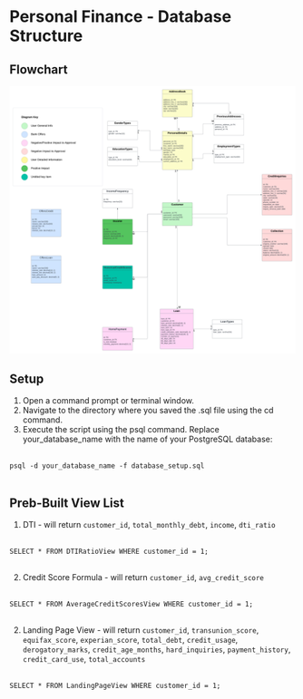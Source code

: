 # Personal Finance - Database Structure

## Flowchart
![Database Structure Flowchart](./flowchart/personal-finance.png)


## Setup
1. Open a command prompt or terminal window.
2. Navigate to the directory where you saved the .sql file using the cd command.
3. Execute the script using the psql command. Replace your_database_name with the name of your PostgreSQL database:

<pre>
<code>
psql -d your_database_name -f database_setup.sql
</code>
</pre>

## Preb-Built View List
1. DTI - will return `customer_id`, `total_monthly_debt`, `income`, `dti_ratio`
<pre>
<code>
SELECT * FROM DTIRatioView WHERE customer_id = 1;
</code>
</pre>

2. Credit Score Formula - will return `customer_id`, `avg_credit_score`
<pre>
<code>
SELECT * FROM AverageCreditScoresView WHERE customer_id = 1;
</code>
</pre>

2. Landing Page View - will return `customer_id`, `transunion_score`, `equifax_score`, `experian_score`, `total_debt`, `credit_usage`, `derogatory_marks`, `credit_age_months`, `hard_inquiries`, `payment_history`, `credit_card_use`, `total_accounts`
<pre>
<code>
SELECT * FROM LandingPageView WHERE customer_id = 1;
</code>
</pre>
